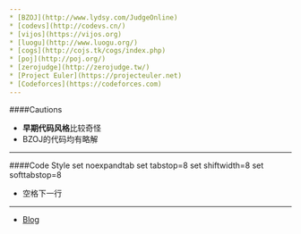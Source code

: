 ```yaml
--- 
* [BZOJ](http://www.lydsy.com/JudgeOnline)
* [codevs](http://codevs.cn/)
* [vijos](https://vijos.org)
* [luogu](http://www.luogu.org/)
* [cogs](http://cojs.tk/cogs/index.php)
* [poj](http://poj.org/)
* [zerojudge](http://zerojudge.tw/)
* [Project Euler](https://projecteuler.net)
* [Codeforces](https://codeforces.com)
---
```

####Cautions
* **早期代码风格**比较奇怪
* BZOJ的代码均有略解

***
####Code Style
	set noexpandtab
	set tabstop=8
	set shiftwidth=8
	set softtabstop=8
* 空格下一行

***
* [Blog](http://yeguanghao.xyz)
